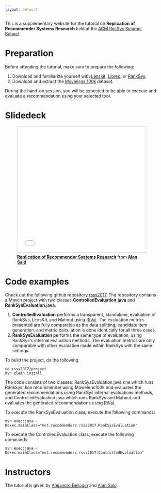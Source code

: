 ```yaml
---
layout: default
---
```


This is a supplementary website for the tutorial on **Replication of Recommender Systems Research** held at the [ACM RecSys Summer School](http://pro.unibz.it/projects/schoolrecsys17/).  

# [](#preparation)Preparation
Before attending the tuturial, make sure to prepare the following:

1. Download and familiarize yourself with [Lenskit](http://www.lenskit.org), [Librec](http://www.librec.net), or [RankSys](http://www.ranksys.org).
1. Download and extract the [Movielens 100k](http://files.grouplens.org/datasets/movielens/ml-latest-small-README.html) dataset.

During the hand-on session, you will be expected to be able to execute and evaluate a recommendation using your selected tool.

# [](#slides)Slidedeck

<figure>
<iframe src="//www.slideshare.net/slideshow/embed_code/key/DbPQ377ejunZ5m" width="595" height="415" frameborder="0" marginwidth="0" marginheight="0" scrolling="no" style="border:1px solid #CCC; border-width:1px; margin-bottom:5px; max-width: 100%;" allowfullscreen> </iframe> 
<div style="margin-bottom:5px"> 
<strong> <a href="//www.slideshare.net/alansaid/replication-of-recommender-systems-research" title="Replication of Recommender Systems Research" target="_blank">Replication of Recommender Systems Research</a> </strong> from <strong><a href="https://www.slideshare.net/alansaid" target="_blank">Alan Said</a></strong> </div>
</figure>

# [](#code) Code examples
Check out the following github repository [rsss2017](https://github.com/recommenders/rsss2017).
The repository contains a [Maven](https://maven.apache.org) project with two classes **ControlledEvaluation.java** and **RankSysEvaluation.java**. 

1. **ControlledEvaluation** performs a transparent, standalone, evaluation of RankSys, LensKit, and Mahout using [RiVal](http://rival.recommenders.net). The evaluation metrics presented are fully comparable as the data splitting, candidate item generation, and metric calculation is done identically for all three cases.
1. **RankSysEvaluation** performs the same type of evaluation, using RankSys's internal evaluation methods. The evaluation metrics are only comparable with other evaluation made within RankSys with the same settings.

To build the project, do the following:


```
cd rsss2017/project
mvn clean install
```

The code consists of two classes: RankSysEvaluation.java one which runs RankSys' knn recommender using Movielens100k and evaluates the generated recommendations using RankSys internal evaluations methods, and ControlledEvaluation.java 
which runs RankSys and Mahout and evaluates the generated recommendations using [RiVal](http://rival.recommenders.net).

To execute the RankSysEvaluation class, execute the following commands:

```
mvn exec:java -Dexec.mainClass="net.recommenders.rsss2017.RankSysEvaluation"

```

To execute the ControlledEvaluation class, execute the following commands:

```
mvn exec:java -Dexec.mainClass="net.recommenders.rsss2017.ControlledEvaluation"
```


# [](#instructors)Instructors
The tutorial is given by [Alejandro Bellogín](http://ir.ii.uam.es/~alejandro/) and [Alan Said](http://www.alansaid.com).
